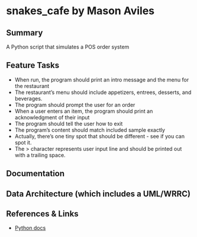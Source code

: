 # snakes_cafe by Mason Aviles

## Summary
A Python script that simulates a POS order system

## Feature Tasks
- When run, the program should print an intro message and the menu for the restaurant
- The restaurant’s menu should include appetizers, entrees, desserts, and beverages.
- The program should prompt the user for an order
- When a user enters an item, the program should print an acknowledgment of their input
- The program should tell the user how to exit
- The program’s content should match included sample exactly
- Actually, there’s one tiny spot that should be different - see if you can spot it.
- The > character represents user input line and should be printed out with a trailing space.

## Documentation
## Data Architecture (which includes a UML/WRRC)

## References & Links
- [Python docs](https://docs.python.org/3/)
